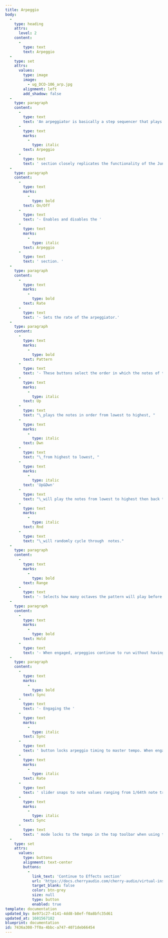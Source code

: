```yaml
---
title: Arpeggio
body:
  -
    type: heading
    attrs:
      level: 2
    content:
      -
        type: text
        text: Arpeggio
  -
    type: set
    attrs:
      values:
        type: image
        image:
          - ug_DCO-106_arp.jpg
        alignment: left
        add_shadow: false
  -
    type: paragraph
    content:
      -
        type: text
        text: 'An arpeggiator is basically a step sequencer that plays each note of a chord individually in an ascending or descending pattern over one or more octaves. Thought the original Juno-106 synth did not have any arpeggiator, the The DCO-106 '
      -
        type: text
        marks:
          -
            type: italic
        text: Arpeggio
      -
        type: text
        text: ' section closely replicates the functionality of the Juno-6/Juno-60. '
  -
    type: paragraph
    content:
      -
        type: text
        marks:
          -
            type: bold
        text: On/Off
      -
        type: text
        text: '- Enables and disables the '
      -
        type: text
        marks:
          -
            type: italic
        text: Arpeggio
      -
        type: text
        text: ' section. '
  -
    type: paragraph
    content:
      -
        type: text
        marks:
          -
            type: bold
        text: Rate
      -
        type: text
        text: '- Sets the rate of the arpeggiator.'
  -
    type: paragraph
    content:
      -
        type: text
        marks:
          -
            type: bold
        text: Pattern
      -
        type: text
        text: '- These buttons select the order in which the notes of the chord will be played. '
      -
        type: text
        marks:
          -
            type: italic
        text: Up
      -
        type: text
        text: "\_plays the notes in order from lowest to highest, "
      -
        type: text
        marks:
          -
            type: italic
        text: Dwn
      -
        type: text
        text: "\_from highest to lowest, "
      -
        type: text
        marks:
          -
            type: italic
        text: 'Up&Dwn'
      -
        type: text
        text: "\_will play the notes from lowest to highest then back to lowest again (the highest and lowest note will be played twice in a row) and "
      -
        type: text
        marks:
          -
            type: italic
        text: Rnd
      -
        type: text
        text: "\_will randomly cycle through  notes."
  -
    type: paragraph
    content:
      -
        type: text
        marks:
          -
            type: bold
        text: Range
      -
        type: text
        text: '- Selects how many octaves the pattern will play before repeating.'
  -
    type: paragraph
    content:
      -
        type: text
        marks:
          -
            type: bold
        text: Hold
      -
        type: text
        text: '- When engaged, arpeggios continue to run without having to continuously hold down keys. This allows you to play a series of chords without the arpeggiator stopping as keys are released. Be aware that it will not stop until you disengage the button again. Mapping this to a sustain pedal or button on a MIDI controller can be useful for conveniently toggling this on and off.'
  -
    type: paragraph
    content:
      -
        type: text
        marks:
          -
            type: bold
        text: Sync
      -
        type: text
        text: '- Engaging the '
      -
        type: text
        marks:
          -
            type: italic
        text: Sync
      -
        type: text
        text: ' button locks arpeggio timing to master tempo. When engaged, the '
      -
        type: text
        marks:
          -
            type: italic
        text: Rate
      -
        type: text
        text: ' slider snaps to note values ranging from 1/64th note triplet to 8 beats. '
      -
        type: text
        marks:
          -
            type: italic
        text: Sync
      -
        type: text
        text: ' mode locks to the tempo in the top toolbar when using the DCO-106 standalone version or the current project tempo when the plug-in version is used in a DAW.'
  -
    type: set
    attrs:
      values:
        type: buttons
        alignment: text-center
        buttons:
          -
            link_text: 'Continue to Effects section'
            url: 'https://docs.cherryaudio.com/cherry-audio/virtual-instruments/dco-106/effects'
            target_blank: false
            color: btn-grey
            size: null
            type: button
            enabled: true
template: documentation
updated_by: 8e971c27-4141-4dd8-b8ef-f0a8bfc35d61
updated_at: 1601567182
blueprint: documentation
id: 7436a308-7f0a-4bbc-a747-4071deb66454
---
```

